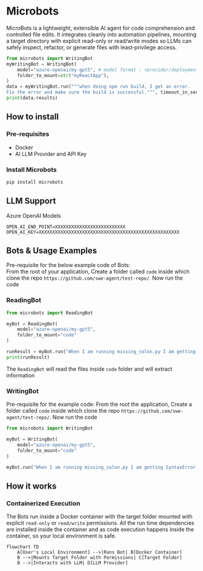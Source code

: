 # Microbots

MicroBots is a lightweight, extensible AI agent for code comprehension and controlled file edits. It integrates cleanly 
into automation pipelines, mounting a target directory with explicit read-only or read/write modes so LLMs can safely 
inspect, refactor, or generate files with least‑privilege access.

```py
from microbots import WritingBot
myWritingBot = WritingBot(
    model="azure-openai/my-gpt5", # model format : <provider/deployment_model_name>
    folder_to_mount=str("myReactApp"),
)
data = myWritingBot.run("""when doing npm run build, I get an error. 
Fix the error and make sure the build is successful.""", timeout_in_seconds=600)
print(data.results)
```

## How to install

### Pre-requisites

- Docker
- AI LLM Provider and API Key

### Install Microbots

```bash
pip install microbots
```


## LLM Support
    
Azure OpenAI Models

```env
OPEN_AI_END_POINT=XXXXXXXXXXXXXXXXXXXXXXXXXX
OPEN_AI_KEY=XXXXXXXXXXXXXXXXXXXXXXXXXXXXXXXXXXXXXXXXXXXXXXXXXXXX
```

## Bots & Usage Examples

Pre-requisite for the below example code of Bots:   
From the root of your application, Create a folder called  `code` inside which clone the repo `https://github.com/swe-agent/test-repo/`. Now run the code


### ReadingBot


```py
from microbots import ReadingBot

myBot = ReadingBot(
    model="azure-openai/my-gpt5",
    folder_to_mount="code"
)

runResult = myBot.run("When I am running missing_colon.py I am getting SyntaxError: invalid syntax. Find the error and explain me what is the error", timeout_in_seconds=600)
print(runResult)

```

The `ReadingBot` will read the files inside `code` folder and will extract information 


### WritingBot

Pre-requisite for the example code: 
From the root the application, Create a folder called  `code` inside which clone the repo `https://github.com/swe-agent/test-repo/`. Now run the code

```py
from microbots import WritingBot

myBot = WritingBot(
    model="azure-openai/my-gpt5",
    folder_to_mount="code"
)

myBot.run("When I am running missing_colon.py I am getting SyntaxError: invalid syntax. Fix the error and make sure the code runs without any errors.", timeout_in_seconds=600)
```

## How it works

### Containerized Execution
The Bots run inside a Docker container with the target folder mounted with explicit `read-only` or `read/write` permissions. All the run time dependencies are installed inside the container and as code execution happens inside the container, so your local environment is safe.
```mermaid
flowchart TD
    A[User's Local Environment] -->|Runs Bot| B[Docker Container]
    B -->|Mounts Target Folder with Permissions| C[Target Folder]
    B -->|Interacts with LLM| D[LLM Provider]
```


